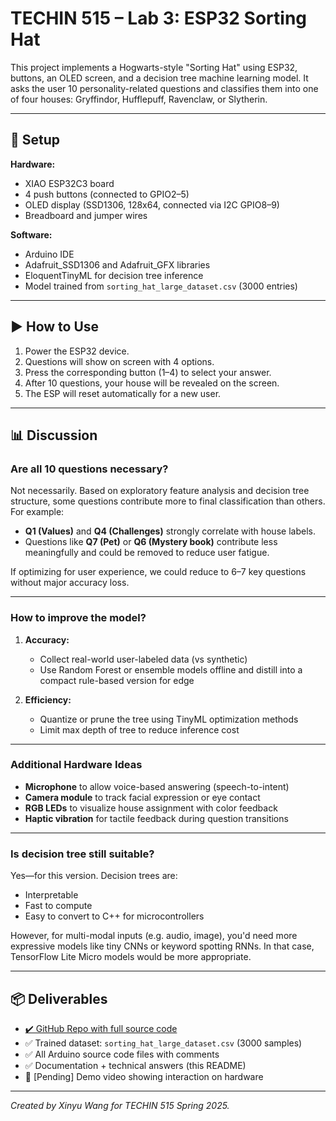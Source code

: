 # TECHIN 515 – Lab 3: ESP32 Sorting Hat

This project implements a Hogwarts-style "Sorting Hat" using ESP32, buttons, an OLED screen, and a decision tree machine learning model. It asks the user 10 personality-related questions and classifies them into one of four houses: Gryffindor, Hufflepuff, Ravenclaw, or Slytherin.

---

## 🔧 Setup

**Hardware:**

- XIAO ESP32C3 board
- 4 push buttons (connected to GPIO2–5)
- OLED display (SSD1306, 128x64, connected via I2C GPIO8–9)
- Breadboard and jumper wires

**Software:**

- Arduino IDE
- Adafruit_SSD1306 and Adafruit_GFX libraries
- EloquentTinyML for decision tree inference
- Model trained from `sorting_hat_large_dataset.csv` (3000 entries)

---

## ▶️ How to Use

1. Power the ESP32 device.
2. Questions will show on screen with 4 options.
3. Press the corresponding button (1–4) to select your answer.
4. After 10 questions, your house will be revealed on the screen.
5. The ESP will reset automatically for a new user.

---

## 📊 Discussion

### Are all 10 questions necessary?

Not necessarily. Based on exploratory feature analysis and decision tree structure, some questions contribute more to final classification than others. For example:

- **Q1 (Values)** and **Q4 (Challenges)** strongly correlate with house labels.
- Questions like **Q7 (Pet)** or **Q6 (Mystery book)** contribute less meaningfully and could be removed to reduce user fatigue.

If optimizing for user experience, we could reduce to 6–7 key questions without major accuracy loss.

---

### How to improve the model?

1. **Accuracy:**
   - Collect real-world user-labeled data (vs synthetic)
   - Use Random Forest or ensemble models offline and distill into a compact rule-based version for edge

2. **Efficiency:**
   - Quantize or prune the tree using TinyML optimization methods
   - Limit max depth of tree to reduce inference cost

---

### Additional Hardware Ideas

- **Microphone** to allow voice-based answering (speech-to-intent)
- **Camera module** to track facial expression or eye contact
- **RGB LEDs** to visualize house assignment with color feedback
- **Haptic vibration** for tactile feedback during question transitions

---

### Is decision tree still suitable?

Yes—for this version. Decision trees are:

- Interpretable
- Fast to compute
- Easy to convert to C++ for microcontrollers

However, for multi-modal inputs (e.g. audio, image), you'd need more expressive models like tiny CNNs or keyword spotting RNNs. In that case, TensorFlow Lite Micro models would be more appropriate.

---

## 📦 Deliverables

- [✔️ GitHub Repo with full source code](https://github.com/Znrain/515lab3)
- ✅ Trained dataset: `sorting_hat_large_dataset.csv` (3000 samples)
- ✅ All Arduino source code files with comments
- ✅ Documentation + technical answers (this README)
- 🎥 [Pending] Demo video showing interaction on hardware

---

*Created by Xinyu Wang for TECHIN 515 Spring 2025.*
